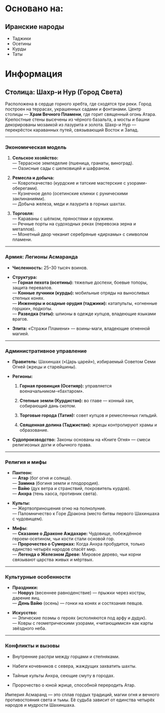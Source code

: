 # Основано на:
## Иранские народы
- Таджики
- Осетины
- Курды
- Таты

# Информация
## Столица: Шахр-и Нур (Город Света)

Расположена в сердце горного хребта, где сходятся три реки. Город построен на террасах, украшенных садами и фонтанами. Центр столицы — **Храм Вечного Пламени**, где горит священный огонь Атара. Крепостные стены высечены из чёрного базальта, а мосты и башни декорированы мозаикой из лазурита и золота. Шахр-и Нур — перекрёсток караванных путей, связывающий Восток и Запад.

---

### **Экономическая модель**

1. **Сельское хозяйство:**  
    — Террасное земледелие (пшеница, гранаты, виноград).  
    — Оазисные сады с шелковицей и шафраном.
    
2. **Ремесла и добыча:**  
    — Ковроткачество (курдские и татские мастерские с узорами-оберегами).  
    — Кузнечное дело (осетинские клинки с руническими заклинаниями).  
    — Добыча железа, меди и лазурита в горных шахтах.
    
3. **Торговля:**  
    — Караваны с шёлком, пряностями и оружием.  
    — Речные порты на судоходных реках (перевозка зерна и металлов).  
    — Монетный двор чеканит серебряные «дирхамы» с символом пламени.
    

---

### **Армия: Легионы Асмаранда**

- **Численность:** 25–30 тысяч воинов.
    
- **Структура:**  
    — **Горная пехота (осетины):** тяжелые доспехи, боевые топоры, защита перевалов.  
    — **Конные лучники (курды):** мобильные отряды на выносливых степных конях.  
    — **Инженеры и осадные орудия (таджики):** катапульты, «огненные горшки», подкопы.  
    — **Разведка (таты):** шпионы в одежде купцов, владеющие языками врагов.
    
- **Элита:** «Стражи Пламени» — воины-маги, владеющие огненной магией.
    

---

### **Административное управление**

- **Правитель:** Шахиншах («Царь царей»), избираемый Советом Семи Огней (жрецы и старейшины).
    
- **Регионы:**
    
    1. **Горная провинция (Осетияр):** управляется военачальником-«бахтаром».
        
    2. **Степные земли (Курдистан):** во главе — конный хан, собирающий дань скотом.
        
    3. **Торговые города (Татия):** совет купцов и ремесленных гильдий.
        
    4. **Священная долина (Таджистан):** жрецы контролируют храмы и образование.
        
- **Судопроизводство:** Законы основаны на «Книге Огня» — смеси религиозных догм и обычного права.
    

---

### **Религия и мифы**

- **Пантеон:**  
    — **Атар** (бог огня и солнца).  
    — **Замина** (богиня земли и плодородия).  
    — **Вайю** (дух ветра и странствий, покровитель курдов).  
    — **Анхра** (тень хаоса, противник света).
    
- **Культы:**  
    — Жертвоприношения огню на полнолуние.  
    — Паломничество к Горе Дракона (место битвы первого Шахиншаха с чудовищем).
    
- **Мифы:**  
    — **Сказание о Драконе Аждахаре:** Чудовище, побеждённое героем-осетином, чьи кости стали основой гор.  
    — **Пророчество о Сумерках:** Когда Анхра пробудится, только единство четырёх народов спасёт мир.  
    — **Легенда о Железном Древе:** Мировое дерево, чьи корни связывают царства живых и мёртвых.
    

---

### **Культурные особенности**

- **Праздники:**  
    — **Новруз** (весеннее равноденствие) — прыжки через костры, дарение яиц.  
    — **День Вайю** (осень) — гонки на конях и состязания певцов.
    
- **Искусство:**  
    — Эпические поэмы о героях (исполняются под арфу и дудук).  
    — Ковры с геометрическими узорами, «читающимися» как карты звёздного неба.
    

---

### **Конфликты и вызовы**

- Внутренние распри между горцами и степняками.
    
- Набеги кочевников с севера, жаждущих захватить шахты.
    
- Тайные культы Анхра, сеющие смуту в городах.
    
- Пророчество о юной жрице, способной переродить Атар.
    

Империя Асмаранд — это сплав гордых традиций, магии огня и вечного противостояния света и тьмы. Её судьба зависит от единства четырёх народов и мудрости Шахиншаха.